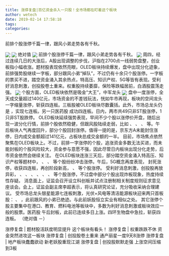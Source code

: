 ```yaml
---
title: 涨停复盘|百亿资金杀入一只股！全市场都在盯着这个板块
author: wetech
date: 2019-02-14 17:58:18
tags: 
categories: 
---
```

前排个股涨停千篇一律，跟风小弟走势各有千秋。
<!-- more -->
<img align="center" border="0" src="http://invest-images-external.cbndata.org/5LiA6LSiQUJT/images/98a6e64fd65a918bc02db7b26457599a2afc9a19.png" />
<img align="center" border="0" src="http://invest-images-external.cbndata.org/5LiA6LSiQUJT/images/2ad3bad431e5de04ece0946f1fd49cd19317e5ab.png" />
绝对值
<img align="center" border="0" src="http://invest-images-external.cbndata.org/5LiA6LSiQUJT/images/a86deb5da838f68755697e81cc3ec1a7858715a5.png" />
前排个股涨停千篇一律，跟风小弟走势各有千秋。
<img align="center" border="0" src="http://invest-images-external.cbndata.org/5LiA6LSiQUJT/images/385d87f1eed420239e8565e6b3fe3d027293d0ef.png" />
周四，经过连续几日的大涨后，A股出现调整的步伐，沪指在2700点一线弱势盘整，创业板指小幅收涨。题材股表现依然亮眼，OLED板块持续爆发，盘中出现分化迹象，前排强势股继续一字板，部分跟风小弟“掉队”，不过仍有十余只个股涨停。一字板的票买不进，踏空资金涌入其余热点，特高压、知识产权、5G等皆有表现。受利好消息刺激，创投股卷土重来。权重股持续萎靡，保险等跌幅居前，白酒股震荡走强。
<img align="center" border="0" src="http://invest-images-external.cbndata.org/5LiA6LSiQUJT/images/6ddb2c09691bcfa8e06db089ae7d02ce37b2949f.png" />
个股方面，OLED板块依然是吸金“大王”，中军龙头
<img align="center" border="0" src="http://invest-images-external.cbndata.org/5LiA6LSiQUJT/images/eee914ed7f517d0d421892fb8106b761eee4f438.png" />
盘中一度涨停，全天成交量超过140亿元，市场资金的不差钱玩法，恍如牛市再现，板块的空间龙头
一字缩量涨停，斩获四连板。三板股被OLED板块尽数囊括。此外，市场总龙头仍是
，实现七连板。另一只医药股
成功四连板。日内，两市共49只非ST股涨停，1只非ST股跌停。
OLED板块延续强势表现，早间不少个股以涨停价开盘，随后出现一波分化行情，前排个股依然稳健，但跟风股陆续走弱，比如
、
、
、
等。午后板块人气再度回升，部分个股回封涨停。值得一提的是，京东方A未能封住涨停，日内成交金额超过141亿元，占板块总成交金额的一半。
目前，市场焦点依然聚焦在OLED板块上。不过，前排一字涨停的个股，追涨资金多数无法买进，而未能封板的个股风险较大，资金参与意愿不强，因此尽管日内板块出现分化走势，后市资金依然会继续关注。
在OLED板块连涨三天后，部分踏空资金涌入特高压、知识产权等题材中，
、
、
等个股纷纷冲击涨停。午后，5G概念再度表现，
封死涨停，收获四连板，再创阶段新高，
、
等个股涨停。
受利好消息刺激，创投股再放异彩，
、
、
、
、
、
、
等个股涨停，不过盘中部分个股出现炸板现象，热度持续性存疑。
消息面上，证监会召开设立科创板并试点注册制相关制度规则征求意见座谈会。会上，证监会副主席李超表示，将认真研究论证，充分吸收采纳合理建议。
受市场总龙头银星能源七连板刺激，光伏+风电等清洁能源板块迎来两只首板股：
、
，此前跟风的小弟已绝迹。与此前妖股恒立实业有相似之处。
其它涨停个股主要集中在港口、教育、燃料电池等板块中，多数为利好消息刺激或板块效应一般的股票。医药股
午后封板，此前已连续多日上涨。四环生物盘中急拉，斩获四连板。
（绝对值 －）
 
 
涨停复盘 | 题材股活跃度明显提升 这个板块有看头！
涨停复盘 | 权重跌跌不休 资金突然进攻这一板块
涨停复盘 | 创投股卷土重来 通产丽星一度9天8涨停
涨停复盘 | 地产板块蠢蠢欲动 新老妖股重现江湖
涨停复盘 | 创投股默默走强 上涨空间压缩到3板
